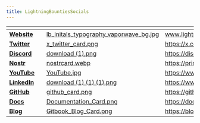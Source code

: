 ```yaml
---
title: LightningBountiesSocials
---
```


<table data-view="cards"><thead><tr><th></th><th data-hidden data-type="content-ref"></th><th data-hidden data-card-cover data-type="files"></th><th data-hidden data-card-target data-type="content-ref"></th></tr></thead><tbody><tr><td><a href="https://www.lightningbounties.com"><strong>Website</strong></a></td><td></td><td><a href="../assets/lb_initals_typography_vaporwave_bg.jpg">lb_initals_typography_vaporwave_bg.jpg</a></td><td><a href="https://www.lightningbounties.com">www.lightningbounties.com</a></td></tr><tr><td><a href="https://x.com/LBounties"><strong>Twitter</strong></a></td><td></td><td><a href="../assets/x_twitter_card.png">x_twitter_card.png</a></td><td><a href="https://x.com/LBounties">https://x.com/LBounties</a></td></tr><tr><td><a href="https://discord.gg/zBxj4x4Cbq"><strong>Discord</strong> </a></td><td></td><td><a href="../assets/download (1).png">download (1).png</a></td><td><a href="https://discord.gg/zBxj4x4Cbq">https://discord.gg/zBxj4x4Cbq</a></td></tr><tr><td><a href="https://primal.net/p/nprofile1qqsxjszwrjqxjetnfeh9r2kea3jyz4uqxedyawwq58f2cc4uqwtrq7gyjy2yn"><strong>Nostr</strong></a></td><td></td><td><a href="../assets/nostrcard.webp">nostrcard.webp</a></td><td><a href="https://primal.net/p/nprofile1qqsxjszwrjqxjetnfeh9r2kea3jyz4uqxedyawwq58f2cc4uqwtrq7gyjy2yn">https://primal.net/p/nprofile1qqsxjszwrjqxjetnfeh9r2kea3jyz4uqxedyawwq58f2cc4uqwtrq7gyjy2yn</a></td></tr><tr><td><a href="https://www.youtube.com/@LightningBounties"><strong>YouTube</strong></a></td><td></td><td><a href="../assets/YouTube.jpg">YouTube.jpg</a></td><td><a href="https://www.youtube.com/@LightningBounties">https://www.youtube.com/@LightningBounties</a></td></tr><tr><td><a href="https://www.linkedin.com/company/lightning-bounties/"><strong>LinkedIn</strong> </a></td><td></td><td><a href="../assets/download (1) (1) (1).png">download (1) (1) (1).png</a></td><td><a href="https://www.linkedin.com/company/lightning-bounties/">https://www.linkedin.com/company/lightning-bounties/</a></td></tr><tr><td><a href="https://github.com/Lightning-Bounties/"><strong>GitHub</strong></a></td><td></td><td><a href="../assets/github_card.png">github_card.png</a></td><td><a href="https://github.com/Lightning-Bounties/">https://github.com/Lightning-Bounties/</a></td></tr><tr><td><a href="https://docs.lightningbounties.com/docs"><strong>Docs</strong></a></td><td></td><td><a href="../assets/Documentation_Card.png">Documentation_Card.png</a></td><td><a href="https://docs.lightningbounties.com/docs">https://docs.lightningbounties.com/docs</a></td></tr><tr><td><a href="https://blog.lightningbounties.com/"><strong>Blog</strong></a></td><td></td><td><a href="../assets/Gitbook_Blog_Card.png">Gitbook_Blog_Card.png</a></td><td><a href="https://blog.lightningbounties.com/">https://blog.lightningbounties.com/</a></td></tr></tbody></table>
